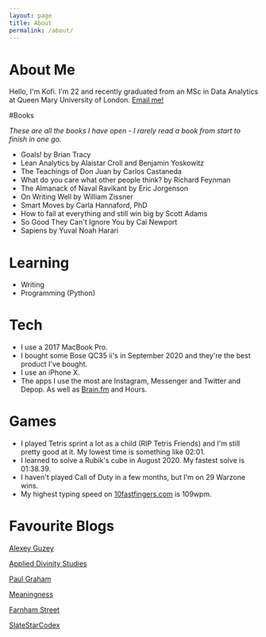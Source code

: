 ```yaml
---
layout: page
title: About
permalink: /about/
---
```


# About Me

Hello, I'm Kofi. I'm 22 and recently graduated from an MSc in Data Analytics at Queen Mary University of London. [Email me!](mailto:kofibaah87@gmail.com)

#Books

*These are all the books I have open - I rarely read a book from start to finish in one go.*

- Goals! by Brian Tracy
- Lean Analytics by Alaistar Croll and Benjamin Yoskowitz
- The Teachings of Don Juan by Carlos Castaneda
- What do you care what other people think? by Richard Feynman
- The Almanack of Naval Ravikant by Eric Jorgenson
- On Writing Well by William Zissner
- Smart Moves by Carla Hannaford, PhD
- How to fail at everything and still win big by Scott Adams
- So Good They Can't Ignore You by Cal Newport
- Sapiens by Yuval Noah Harari

# Learning

- Writing
- Programming (Python)

# Tech

- I use a 2017 MacBook Pro.
- I bought some Bose QC35 ii's in September 2020 and they're the best product I've bought.
- I use an iPhone X.
- The apps I use the most are Instagram, Messenger and Twitter and Depop.  As well as [Brain.fm](http://brain.fm) and Hours.

# Games

- I played Tetris sprint a lot as a child (RIP Tetris Friends) and I'm still pretty good at it. My lowest time is something like 02:01.
- I learned to solve a Rubik's cube in August 2020. My fastest solve is 01:38.39.
- I haven't played Call of Duty in a few months, but I'm on 29 Warzone wins.
- My highest typing speed on [10fastfingers.com](http://10fastfingers.com) is 109wpm.

# Favourite Blogs

[Alexey Guzey](https://guzey.com/)

[Applied Divinity Studies](http://applieddivinitystudies.com/)

[Paul Graham](http://paulgraham.com/)

[Meaningness](http://meaningness.com)

[Farnham Street](https://fs.blog/)

[SlateStarCodex](https://slatestarcodex.com/)
